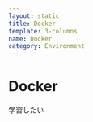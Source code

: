 ```yaml
---
layout: static
title: Docker
template: 3-columns
name: Docker
category: Environment
---
```


# Docker
学習したい
